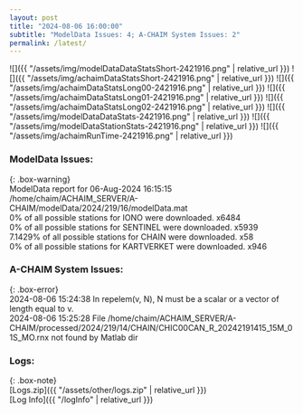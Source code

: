 ```yaml
---
layout: post
title: "2024-08-06 16:00:00"
subtitle: "ModelData Issues: 4; A-CHAIM System Issues: 2"
permalink: /latest/
---
```


![]({{ "/assets/img/modelDataDataStatsShort-2421916.png" | relative_url }})
![]({{ "/assets/img/achaimDataStatsShort-2421916.png" | relative_url }})
![]({{ "/assets/img/achaimDataStatsLong00-2421916.png" | relative_url }})
![]({{ "/assets/img/achaimDataStatsLong01-2421916.png" | relative_url }})
![]({{ "/assets/img/achaimDataStatsLong02-2421916.png" | relative_url }})
![]({{ "/assets/img/modelDataDataStats-2421916.png" | relative_url }})
![]({{ "/assets/img/modelDataStationStats-2421916.png" | relative_url }})
![]({{ "/assets/img/achaimRunTime-2421916.png" | relative_url }})


### ModelData Issues:  
  
{: .box-warning}  
 ModelData report for 06-Aug-2024 16:15:15   
 /home/chaim/ACHAIM_SERVER/A-CHAIM/modelData/2024/219/16/modelData.mat   
 0% of all possible stations for IONO were downloaded. x6484   
 0% of all possible stations for SENTINEL were downloaded. x5939   
 7.1429% of all possible stations for CHAIN were downloaded. x58   
 0% of all possible stations for KARTVERKET were downloaded. x946   
  
### A-CHAIM System Issues:  
  
{: .box-error}  
2024-08-06 15:24:38 In repelem(v, N), N must be a scalar or a vector of length equal to v.  
2024-08-06 15:25:28 File /home/chaim/ACHAIM_SERVER/A-CHAIM/processed/2024/219/14/CHAIN/CHIC00CAN_R_20242191415_15M_01S_MO.rnx not found by Matlab dir  

### Logs:  
  
{: .box-note}  
[Logs.zip]({{ "/assets/other/logs.zip" | relative_url }})  
[Log Info]({{ "/logInfo" | relative_url }})  

